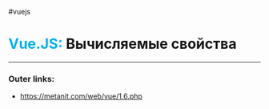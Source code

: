#vuejs
# <font color="#00b0f0">Vue.JS:</font> Вычисляемые свойства
---
### Outer links:
- https://metanit.com/web/vue/1.6.php